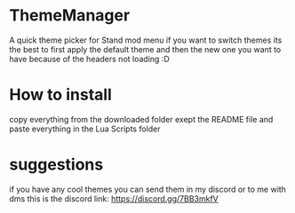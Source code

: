 # ThemeManager
A quick theme picker for Stand mod menu
if you want to switch themes its the best to first apply the default theme and then the new one you want to have
because of the headers not loading :D

# How to install
copy everything from the downloaded folder exept the README file and paste everything in the Lua Scripts folder

# suggestions
if you have any cool themes you can send them in my discord or to me with dms
this is the discord link: https://discord.gg/7BB3mkfV
